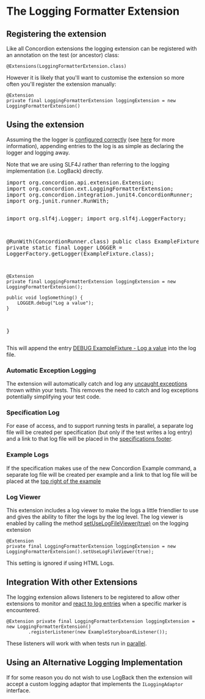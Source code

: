 # The Logging Formatter Extension 

<div id="registeringtheextension" />

## Registering the extension 

Like all Concordion extensions the logging extension can be registered with an annotation on the test (or ancestor) class:

	@Extensions(LoggingFormatterExtension.class)


However it is likely that you'll want to customise the extension so more often you'll register the extension manually: 
 
    @Extension 
    private final LoggingFormatterExtension loggingExtension = new LoggingFormatterExtension()

<div id="usingtheextension" />

## Using the extension

Assuming the the logger is [configured correctly](- "c:assertTrue=isClassicLoggerConfigured()") (see [here](LogBackConfiguration.html) for more information), appending entries to the log is as simple as declaring the logger and logging away. 

Note that we are using SLF4J rather than referring to the logging implementation (i.e. LogBack) directly. 

<div><pre concordion:set="#fixture">
import org.concordion.api.extension.Extension;
import org.concordion.ext.LoggingFormatterExtension;
import org.concordion.integration.junit4.ConcordionRunner;
import org.junit.runner.RunWith;

import org.slf4j.Logger;
import org.slf4j.LoggerFactory;

@RunWith(ConcordionRunner.class)
public class ExampleFixture {
    private static final Logger LOGGER = LoggerFactory.getLogger(ExampleFixture.class);
    
    @Extension 
    private final LoggingFormatterExtension loggingExtension = new LoggingFormatterExtension();

    public void logSomething() {
        LOGGER.debug("Log a value");
    }
}
</pre></div>

This will append the entry [DEBUG ExampleFixture - Log a value](- "?=canUseClassicLogger(#fixture)") into the log file.

### Automatic Exception Logging

The extension will automatically catch and log any [uncaught exceptions](- "c:assertTrue=logUncaughtException()") thrown within your tests.  This removes the need to catch and log exceptions potentially simplifying your test code.

### Specification Log

For ease of access, and to support running tests in parallel, a separate log file will be created per specification (but only if the test writes a log entry) and a link to that log file will be placed in the [specifications footer](- "c:assertTrue=specificationHasLinkToLogFile(#fixture)").
 
### Example Logs

If the specification makes use of the new Concordion Example command, a separate log file will be created per example and a link to that log file will be placed at the [top right of the example](- "c:assertTrue=exampleHasLinkToLogFile(#fixture)") 

### Log Viewer

This extension includes a log viewer to make the logs a little friendlier to use and gives the ability to filter the logs by the log level.  The log viewer is enabled by calling the method [setUseLogFileViewer(true)](- "c:assertTrue=useLogViewer(#fixture, #TEXT)") on the logging extension

    @Extension 
    private final LoggingFormatterExtension loggingExtension = new LoggingFormatterExtension().setUseLogFileViewer(true);

This setting is ignored if using HTML Logs.

<div id="integration" />

## Integration With other Extensions

The logging extension allows listeners to be registered to allow other extensions to monitor and [react to log entries](- "c:assertTrue=integration()") when a specific marker is encountered.

    @Extension private final LoggingFormatterExtension loggingExtension = new LoggingFormatterExtension()
			.registerListener(new ExampleStoryboardListener());

These listeners will work with when tests run in [parallel](- "c:assertTrue=parallel()"). 

## Using an Alternative Logging Implementation

If for some reason you do not wish to use LogBack then the extension will accept a custom logging adaptor that implements the `ILoggingAdaptor` interface.

